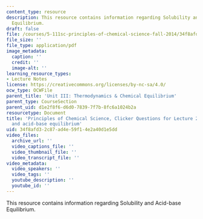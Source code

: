 ```yaml
---
content_type: resource
description: This resource contains information regarding Solubility and Acid-base
  Equilibrium.
draft: false
file: /courses/5-111sc-principles-of-chemical-science-fall-2014/34f8afd32c87ad4e59f14e2a40d1e5dd_MIT5_111F14_Lec20Clkr.pdf
file_size: ''
file_type: application/pdf
image_metadata:
  caption: ''
  credit: ''
  image-alt: ''
learning_resource_types:
- Lecture Notes
license: https://creativecommons.org/licenses/by-nc-sa/4.0/
ocw_type: OCWFile
parent_title: 'Unit III: Thermodynamics & Chemical Equilibrium'
parent_type: CourseSection
parent_uid: d1e2f8f6-d6d0-7839-7f7b-8fc6a1024b2a
resourcetype: Document
title: 'Principles of Chemical Science, Clicker Questions for Lecture 20: Solubility
  and acid-base equilibrium'
uid: 34f8afd3-2c87-ad4e-59f1-4e2a40d1e5dd
video_files:
  archive_url: ''
  video_captions_file: ''
  video_thumbnail_file: ''
  video_transcript_file: ''
video_metadata:
  video_speakers: ''
  video_tags: ''
  youtube_description: ''
  youtube_id: ''
---
```

This resource contains information regarding Solubility and Acid-base Equilibrium.